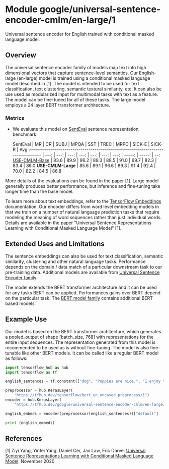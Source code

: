 # Module google/universal-sentence-encoder-cmlm/en-large/1

Universal sentence encoder for English trained with conditional masked language
model.

<!-- asset-path: internal -->
<!-- module-type: text-embedding -->
<!-- fine-tunable: true -->
<!-- format: saved_model_2 -->
<!-- language: en -->
<!-- network-architecture: Transformer -->
<!-- dataset: CommonCrawl -->
<!-- dataset: Wikipedia -->

## Overview

The universal sentence encoder family of models map text into high dimensional
vectors that capture sentence-level semantics. Our English-large (en-large)
model is trained using a conditional masked language model described in [1]. The
model is intended to be used for text classification, text clustering, semantic
textural similarity, etc. It can also be use used as modularized input for
multimodal tasks with text as a feature. The model can be fine-tuned for all of
these tasks. The large model employs a 24 layer BERT transformer architecture.

### Metrics

*   We evaluate this model on
    [SentEval](https://github.com/facebookresearch/SentEval) sentence
    representation benchmark.

    SentEval | MR | CR | SUBJ | MPQA | SST | TREC | MRPC | SICK-E | SICK-R |
    Avg :--------------------------------------------------------------------------------
    | ---: | ---: | ---: | ---: | ---: | ---: | ---: | -----: | -----: | --:
    [USE-CMLM-Base](https://tfhub.dev/google/universal-sentence-encoder-cmlm/large/1)
    | 83.6 | 89.9 | 96.2 | 89.3 | 88.5 | 91.0 | 69.7 | 82.3 | 83.4 | 86.0
    **USE-CMLM-Large** | 85.6 | 89.1 | 96.6 | 89.3 | 91.4 | 92.4 | 70.0 | 82.2 |
    84.5 | 86.8

More details of the evaluations can be found in the paper [1]. Large model
generally produces better performance, but inference and fine-tuning take longer
time than the base model.

To learn more about text embeddings, refer to the
[TensorFlow Embeddings](https://www.tensorflow.org/guide/embedding)
documentation. Our encoder differs from word level embedding models in that we
train on a number of natural language prediction tasks that require modeling the
meaning of word sequences rather than just individual words. Details are
available in the paper "Universal Sentence Representations Learning with
Conditional Masked Language Model" [1].

## Extended Uses and Limitations

The sentence embeddings can also be used for text classification, semantic
similarity, clustering and other natural language tasks. Performance depends on
the domain / data match of a particular downstream task to our pre-training
data. Additional models are available from
[Universal Sentence Encoder family](https://tfhub.dev/google/collections/universal-sentence-encoder/1).

The model extends the BERT transformer architecture and it can be used for any
tasks BERT can be applied. Performances gains over BERT depend on the particular
task. The [BERT model family](https://tfhub.dev/google/collections/bert/1)
contains additional BERT based models.

## Example Use

Our model is based on the BERT transformer architecture, which generates a
pooled_output of shape [batch_size, 768] with representations for the entire
input sequences. The representation generated from this model is recommended to
be used as is without fine-tuning. The model is also fine-tunable like other
BERT models. It can be called like a regular BERT model as follows:

```python
import tensorflow_hub as hub
import tensorflow as tf

english_sentences = tf.constant(["dog", "Puppies are nice.", "I enjoy taking long walks along the beach with my dog."])

preprocessor = hub.KerasLayer(
    "https://tfhub.dev/tensorflow/bert_en_uncased_preprocess/1")
encoder = hub.KerasLayer(
    "https://tfhub.dev/google/universal-sentence-encoder-cmlm/en-large/1")

english_embeds = encoder(preprocessor(english_sentences))["default"]

print (english_embeds)

```

## References

[1] Ziyi Yang, Yinfei Yang, Daniel Cer, Jax Law, Eric Darve. [Universal Sentence
Representations Learning with Conditional Masked Language
Model](https://openreview.net/forum?id=WDVD4lUCTzU). November 2020
